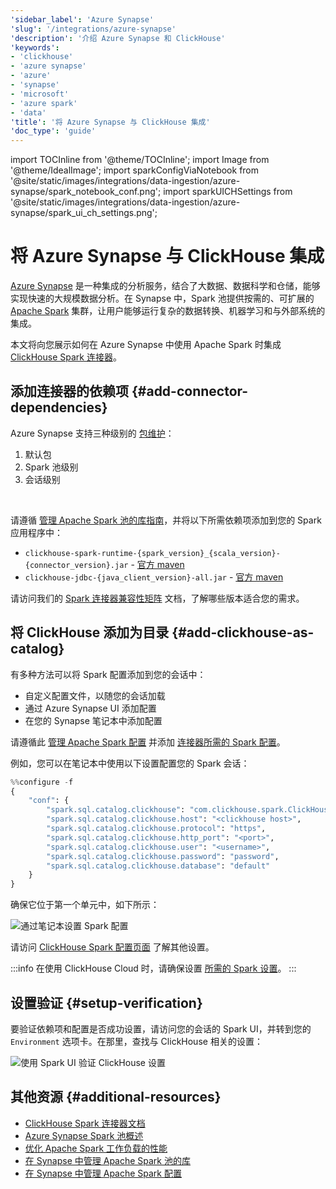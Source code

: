 ```yaml
---
'sidebar_label': 'Azure Synapse'
'slug': '/integrations/azure-synapse'
'description': '介绍 Azure Synapse 和 ClickHouse'
'keywords':
- 'clickhouse'
- 'azure synapse'
- 'azure'
- 'synapse'
- 'microsoft'
- 'azure spark'
- 'data'
'title': '将 Azure Synapse 与 ClickHouse 集成'
'doc_type': 'guide'
---
```


import TOCInline from '@theme/TOCInline';
import Image from '@theme/IdealImage';
import sparkConfigViaNotebook from '@site/static/images/integrations/data-ingestion/azure-synapse/spark_notebook_conf.png';
import sparkUICHSettings from '@site/static/images/integrations/data-ingestion/azure-synapse/spark_ui_ch_settings.png';


# 将 Azure Synapse 与 ClickHouse 集成

[Azure Synapse](https://azure.microsoft.com/en-us/products/synapse-analytics) 是一种集成的分析服务，结合了大数据、数据科学和仓储，能够实现快速的大规模数据分析。在 Synapse 中，Spark 池提供按需的、可扩展的 [Apache Spark](https://spark.apache.org) 集群，让用户能够运行复杂的数据转换、机器学习和与外部系统的集成。

本文将向您展示如何在 Azure Synapse 中使用 Apache Spark 时集成 [ClickHouse Spark 连接器](/integrations/apache-spark/spark-native-connector)。

<TOCInline toc={toc}></TOCInline>

## 添加连接器的依赖项 {#add-connector-dependencies}
Azure Synapse 支持三种级别的 [包维护](https://learn.microsoft.com/en-us/azure/synapse-analytics/spark/apache-spark-azure-portal-add-libraries)：
1. 默认包
2. Spark 池级别
3. 会话级别

<br/>

请遵循 [管理 Apache Spark 池的库指南](https://learn.microsoft.com/en-us/azure/synapse-analytics/spark/apache-spark-manage-pool-packages)，并将以下所需依赖项添加到您的 Spark 应用程序中：
- `clickhouse-spark-runtime-{spark_version}_{scala_version}-{connector_version}.jar` - [官方 maven](https://mvnrepository.com/artifact/com.clickhouse.spark)
- `clickhouse-jdbc-{java_client_version}-all.jar` - [官方 maven](https://mvnrepository.com/artifact/com.clickhouse/clickhouse-jdbc)

请访问我们的 [Spark 连接器兼容性矩阵](/integrations/apache-spark/spark-native-connector#compatibility-matrix) 文档，了解哪些版本适合您的需求。

## 将 ClickHouse 添加为目录 {#add-clickhouse-as-catalog}

有多种方法可以将 Spark 配置添加到您的会话中：
* 自定义配置文件，以随您的会话加载
* 通过 Azure Synapse UI 添加配置
* 在您的 Synapse 笔记本中添加配置

请遵循此 [管理 Apache Spark 配置](https://learn.microsoft.com/en-us/azure/synapse-analytics/spark/apache-spark-azure-create-spark-configuration) 
并添加 [连接器所需的 Spark 配置](/integrations/apache-spark/spark-native-connector#register-the-catalog-required)。

例如，您可以在笔记本中使用以下设置配置您的 Spark 会话：

```python
%%configure -f
{
    "conf": {
        "spark.sql.catalog.clickhouse": "com.clickhouse.spark.ClickHouseCatalog",
        "spark.sql.catalog.clickhouse.host": "<clickhouse host>",
        "spark.sql.catalog.clickhouse.protocol": "https",
        "spark.sql.catalog.clickhouse.http_port": "<port>",
        "spark.sql.catalog.clickhouse.user": "<username>",
        "spark.sql.catalog.clickhouse.password": "password",
        "spark.sql.catalog.clickhouse.database": "default"
    }
}
```

确保它位于第一个单元中，如下所示：

<Image img={sparkConfigViaNotebook} size="xl" alt="通过笔记本设置 Spark 配置" border/>

请访问 [ClickHouse Spark 配置页面](/integrations/apache-spark/spark-native-connector#configurations) 了解其他设置。

:::info
在使用 ClickHouse Cloud 时，请确保设置 [所需的 Spark 设置](/integrations/apache-spark/spark-native-connector#clickhouse-cloud-settings)。
:::

## 设置验证 {#setup-verification}

要验证依赖项和配置是否成功设置，请访问您的会话的 Spark UI，并转到您的 `Environment` 选项卡。在那里，查找与 ClickHouse 相关的设置：

<Image img={sparkUICHSettings} size="xl" alt="使用 Spark UI 验证 ClickHouse 设置" border/>

## 其他资源 {#additional-resources}

- [ClickHouse Spark 连接器文档](/integrations/apache-spark)
- [Azure Synapse Spark 池概述](https://learn.microsoft.com/en-us/azure/synapse-analytics/spark/apache-spark-overview)
- [优化 Apache Spark 工作负载的性能](https://learn.microsoft.com/en-us/azure/synapse-analytics/spark/apache-spark-performance)
- [在 Synapse 中管理 Apache Spark 池的库](https://learn.microsoft.com/en-us/azure/synapse-analytics/spark/apache-spark-manage-pool-packages)
- [在 Synapse 中管理 Apache Spark 配置](https://learn.microsoft.com/en-us/azure/synapse-analytics/spark/apache-spark-azure-create-spark-configuration)
